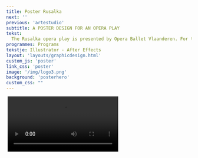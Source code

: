 ```yaml
---
title: Poster Rusalka
next: ''
previous: 'artestudio'
subtitle: A POSTER DESIGN FOR AN OPERA PLAY
tekst:
  The Rusalka opera play is presented by Opera Ballet Vlaanderen. For this design I used some line drawings, which create an abstract image of the play. So you will see a prince and a mermaid that fall in love, however they are separated from each other due to their different living spaces.
programmes: Programs
tekstje: Illustrator - After Effects
layout: 'layouts/graphicdesign.html'
custom_js: 'poster'
link_css: 'poster'
image: '/img/logo3.png'
background: 'posterhero'
custom_css: ""
---
```


<div class="posterContainer">
    <img class="poster" src="/img/posterrusalka.jpg" alt="">
    <video controls loop>
        <source src="/img/video.mp4" type="video/mp4">
    </video>
</div>
